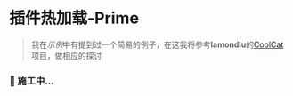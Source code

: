 # 插件热加载-Prime

> 我在*示例*中有提到过一个简易的例子，在这我将参考**lamondlu**的[CoolCat](https://github.com/lamondlu/CoolCat)项目，做相应的探讨

### 🚧 施工中...
